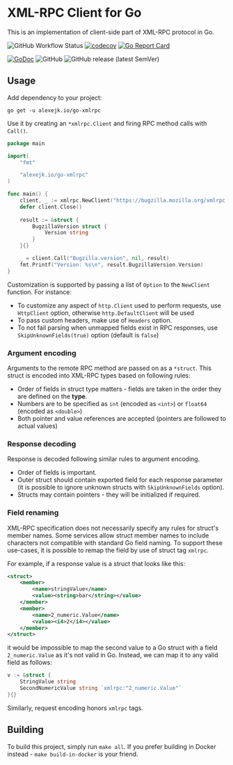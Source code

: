 # XML-RPC Client for Go

This is an implementation of client-side part of XML-RPC protocol in Go.

![GitHub Workflow Status](https://img.shields.io/github/workflow/status/alexejk/go-xmlrpc/Build)
[![codecov](https://codecov.io/gh/alexejk/go-xmlrpc/branch/master/graph/badge.svg)](https://codecov.io/gh/alexejk/go-xmlrpc)
[![Go Report Card](https://goreportcard.com/badge/alexejk.io/go-xmlrpc)](https://goreportcard.com/report/alexejk.io/go-xmlrpc)

[![GoDoc](https://godoc.org/alexejk.io/go-xmlrpc?status.svg)](https://godoc.org/alexejk.io/go-xmlrpc)
![GitHub](https://img.shields.io/github/license/alexejk/go-xmlrpc)
![GitHub release (latest SemVer)](https://img.shields.io/github/v/release/alexejk/go-xmlrpc)


## Usage

Add dependency to your project:

```shell
go get -u alexejk.io/go-xmlrpc
```

Use it by creating an `*xmlrpc.Client` and firing RPC method calls with `Call()`.

```go
package main

import(
    "fmt"

    "alexejk.io/go-xmlrpc"
)

func main() {
    client, _ := xmlrpc.NewClient("https://bugzilla.mozilla.org/xmlrpc.cgi")
    defer client.Close()
	
    result := &struct {
        BugzillaVersion struct {
            Version string
        }
    }{}

    _ = client.Call("Bugzilla.version", nil, result)
    fmt.Printf("Version: %s\n", result.BugzillaVersion.Version)
}
```

Customization is supported by passing a list of `Option` to the `NewClient` function. 
For instance:

 - To customize any aspect of `http.Client` used to perform requests, use `HttpClient` option, otherwise `http.DefaultClient` will be used
 - To pass custom headers, make use of `Headers` option.
 - To not fail parsing when unmapped fields exist in RPC responses, use `SkipUnknownFields(true)` option (default is `false`)

### Argument encoding

Arguments to the remote RPC method are passed on as a `*struct`. This struct is encoded into XML-RPC types based on following rules:

* Order of fields in struct type matters - fields are taken in the order they are defined on the **type**.
* Numbers are to be specified as `int` (encoded as `<int>`) or `float64` (encoded as `<double>`)
* Both pointer and value references are accepted (pointers are followed to actual values)

### Response decoding

Response is decoded following similar rules to argument encoding.

* Order of fields is important.
* Outer struct should contain exported field for each response parameter (it is possible to ignore unknown structs with `SkipUnknownFields` option).
* Structs may contain pointers - they will be initialized if required.

### Field renaming

XML-RPC specification does not necessarily specify any rules for struct's member names. Some services allow struct member names to include characters not compatible with standard Go field naming.
To support these use-cases, it is possible to remap the field by use of struct tag `xmlrpc`. 

For example, if a response value is a struct that looks like this:

```xml
<struct>
    <member>
        <name>stringValue</name>
        <value><string>bar</string></value>
    </member>
    <member>
        <name>2_numeric.Value</name>
        <value><i4>2</i4></value>
    </member>
</struct>
```

it would be impossible to map the second value to a Go struct with a field `2_numeric.Value` as it's not valid in Go.
Instead, we can map it to any valid field as follows:

```go
v := &struct {
    StringValue string
    SecondNumericValue string `xmlrpc:"2_numeric.Value"`
}{}
```

Similarly, request encoding honors `xmlrpc` tags.

## Building

To build this project, simply run `make all`. 
If you prefer building in Docker instead - `make build-in-docker` is your friend.
